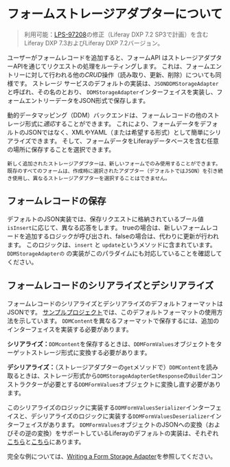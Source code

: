 # フォームストレージアダプターについて

> 利用可能：[LPS-97208](https://issues.liferay.com/browse/LPS-97208)の修正（Liferay DXP 7.2 SP3で計画）を含むLiferay DXP 7.3およびLiferay DXP 7.2バージョン。

ユーザーがフォームレコードを追加すると、フォームAPI はストレージアダプターAPIを通じてリクエストの処理をルーティングします。 これは、フォームエントリーに対して行われる他の*CRUD*操作（読み取り、更新、削除）についても同様です。 ストレージ サービスのデフォルトの実装は、`JSONDDMStorageAdapter`と呼ばれ、その名のとおり、 `DDMStorageAdapter`インターフェイスを実装し、フォームエントリーデータをJSON形式で保存します。

動的データマッピング（DDM）バックエンドは、フォームレコードの他のストレージ形式に*適応*することができます。 これにより、フォームデータをデフォルトのJSONではなく、XMLやYAML（または希望する形式）として簡単にシリアライズできます。 そして、フォームデータをLiferayデータベースを含む任意の場所に保存することを選択できます。

```{important}
新しく追加されたストレージアダプターは、新しいフォームでのみ使用することができます。 既存のすべてのフォームは、作成時に選択されたアダプター（デフォルトではJSON）を引き続き使用し、異なるストレージアダプターを選択することはできません。
```

## フォームレコードの保存

デフォルトのJSON実装では、保存リクエストに格納されているブール値`isInsert`に応じて、異なる応答をします。 trueの場合は、新しいフォームレコードを追加するロジックが呼び出され、falseの場合は、代わりに更新が行われます。 このロジックは、`insert` と `update`というメソッドに含まれています。 `DDMStorageAdapterの` の実装がこのパラダイムにも対応していることを確認してください。

## フォームレコードのシリアライズとデシリアライズ

フォームレコードのシリアライズとデシリアライズのデフォルトフォーマットはJSONです。 [サンプルプロジェクト](./writing-a-form-storage-adapter.md)では、このデフォルトフォーマットの使用方法を示しています。 `DDMContent`を異なるフォーマットで保存するには、追加のインターフェイスを実装する必要があります。

**シリアライズ：**`DDMcontent`を保存するときは、`DDMFormValues`オブジェクトをターゲットストレージ形式に変換する必要があります。

**デシリアライズ：**（ストレージアダプターの`get`メソッドで）`DDMContent`を読み取るときは、ストレージ形式から`DDMStorageAdapterGetResponse`の`Builder`コンストラクターが必要とする`DDMFormValues`オブジェクトに変換し直す必要があります。

このシリアライズのロジックに実装する`DDMFormValuesSerializer`インターフェイスと、デシリアライズのロジックに実装する`DDMFormValuesDeserializer`インターフェイスがあります。 `DDMFormValues`オブジェクトのJSONへの変換（およびその逆の変換）をサポートしているLiferayのデフォルトの実装は、それぞれ[こちら](https://github.com/liferay/liferay-portal/blob/[$LIFERAY_LEARN_PORTAL_GIT_TAG$］/modules/apps/dynamic-data-mapping/dynamic-data-mapping-service/src/main/java/com/liferay/dynamic/data/mapping/internal/io/DDMFormValuesJSONSerializer.java)と[こちら](https://github.com/liferay/liferay-portal/blob/[$LIFERAY_LEARN_PORTAL_GIT_TAG$］/modules/apps/dynamic-data-mapping/dynamic-data-mapping-service/src/main/java/com/liferay/dynamic/data/mapping/internal/io/DDMFormValuesJSONDeserializer.java)にあります。

完全な例については、[Writing a Form Storage Adapter](./writing-a-form-storage-adapter.md)を参照してください。
